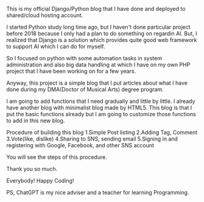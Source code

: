 This is my official Django/Python blog that I have done and deployed to shared/cloud hosting account.

I started Python study long time ago, but I haven't done particular project before 2018 because I only had a plan to do something on regardin AI.
But, I realized that Django is a solution which provides quite good web framework to support AI which I can do for myself.

So I focused on python with some automation tasks in system administration and also big data handling at which I have on my own PHP project that I have been working on for a few years.

Anyway, this project is a simple blog that I put articles about what I have done during my DMA(Doctor of Musical Arts) degree program.

I am going to add functions that I need gradually and little by little. I already have another blog with minimalist blog made by HTML5.
This blog is that I put the basic functions already but I am going to customize those functions to add in this new blog.

Procedure of building this blog
1.Simple Post listing 
2.Adding Tag, Comment
3.Vote(like, dislike)
4.Sharing to SNS, sending email
5.Signing in and registering with Google, Facebook, and other SNS account

You will see the steps of this procedure.

Thank you so much.

Everybody! Happy Coding!

PS, ChatGPT is my nice adviser and a teacher for learning Programming.

